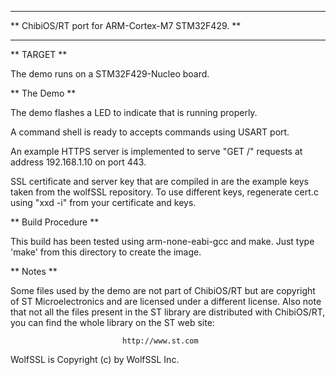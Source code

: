 *****************************************************************************
** ChibiOS/RT port for ARM-Cortex-M7 STM32F429.                            **
*****************************************************************************

** TARGET **

The demo runs on a STM32F429-Nucleo board.

** The Demo **

The demo flashes a LED to indicate that is running properly.

A command shell is ready to accepts commands using USART port.

An example HTTPS server is implemented to serve "GET /" requests at address
192.168.1.10 on port 443.

SSL certificate and server key that are compiled in are the example keys
taken from the wolfSSL repository. To use different keys, regenerate cert.c
using "xxd -i" from your certificate and keys.


** Build Procedure **

This build has been tested using arm-none-eabi-gcc and make.
Just type 'make' from this directory to create the image.


** Notes **

Some files used by the demo are not part of ChibiOS/RT but are copyright of
ST Microelectronics and are licensed under a different license.
Also note that not all the files present in the ST library are distributed
with ChibiOS/RT, you can find the whole library on the ST web site:

                             http://www.st.com

WolfSSL is Copyright (c) by WolfSSL Inc.
